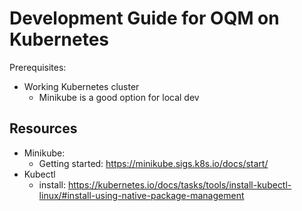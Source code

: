 # Development Guide for OQM on Kubernetes

Prerequisites:

 - Working Kubernetes cluster
   - Minikube is a good option for local dev




## Resources

 - Minikube:
   - Getting started: https://minikube.sigs.k8s.io/docs/start/
 - Kubectl
   - install: https://kubernetes.io/docs/tasks/tools/install-kubectl-linux/#install-using-native-package-management
